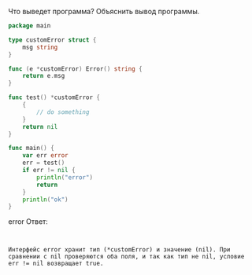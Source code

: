 Что выведет программа? Объяснить вывод программы.

```go
package main

type customError struct {
	msg string
}

func (e *customError) Error() string {
	return e.msg
}

func test() *customError {
	{
		// do something
	}
	return nil
}

func main() {
	var err error
	err = test()
	if err != nil {
		println("error")
		return
	}
	println("ok")
}
```
error
Ответ:
```


Интерфейс error хранит тип (*customError) и значение (nil). При сравнении с nil проверяются оба поля, и так как тип не nil, условие err != nil возвращает true.

```
